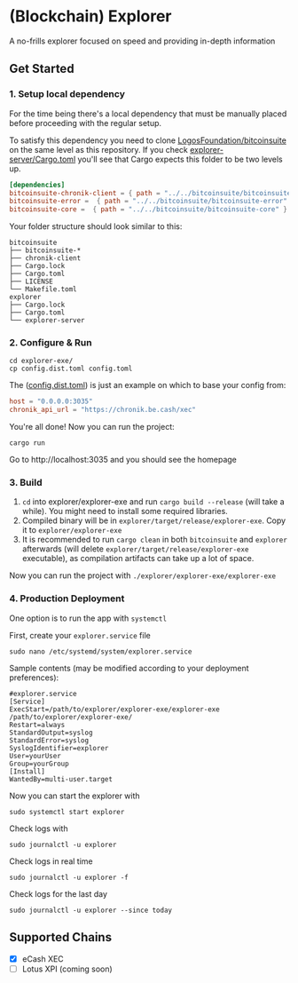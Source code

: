 # (Blockchain) Explorer

A no-frills explorer focused on speed and providing in-depth information


## Get Started

### 1. Setup local dependency

For the time being there's a local dependency that must be manually placed before proceeding with the regular setup.

To satisfy this dependency you need to clone [LogosFoundation/bitcoinsuite](https://github.com/LogosFoundation/bitcoinsuite/) on the same level as this repository. If you check [explorer-server/Cargo.toml](explorer-server/Cargo.toml) you'll see that Cargo expects this folder to be two levels up.

```toml
[dependencies]
bitcoinsuite-chronik-client = { path = "../../bitcoinsuite/bitcoinsuite-chronik-client" }
bitcoinsuite-error =  { path = "../../bitcoinsuite/bitcoinsuite-error" }
bitcoinsuite-core =  { path = "../../bitcoinsuite/bitcoinsuite-core" }
```

Your folder structure should look similar to this:

```
bitcoinsuite
├── bitcoinsuite-*
├── chronik-client
├── Cargo.lock
├── Cargo.toml
├── LICENSE
└── Makefile.toml
explorer
├── Cargo.lock
├── Cargo.toml
└── explorer-server
```

### 2. Configure & Run

```
cd explorer-exe/
cp config.dist.toml config.toml
```

The ([config.dist.toml](explorer-server/config.dist.toml)) is just an example on which to base your config from:

```toml
host = "0.0.0.0:3035"
chronik_api_url = "https://chronik.be.cash/xec"
```

You're all done! Now you can run the project:
```
cargo run
```

Go to http://localhost:3035 and you should see the homepage

### 3. Build

1. `cd` into explorer/explorer-exe and run `cargo build --release` (will take a while). You might need to install some required libraries.
2. Compiled binary will be in `explorer/target/release/explorer-exe`. Copy it to `explorer/explorer-exe`
3. It is recommended to run `cargo clean` in both `bitcoinsuite` and `explorer` afterwards (will delete `explorer/target/release/explorer-exe` executable), as compilation artifacts can take up a lot of space.

Now you can run the project with `./explorer/explorer-exe/explorer-exe`

### 4. Production Deployment

One option is to run the app with `systemctl`

First, create your `explorer.service` file

`sudo nano /etc/systemd/system/explorer.service`

Sample contents (may be modified according to your deployment preferences):

```
#explorer.service
[Service]
ExecStart=/path/to/explorer/explorer-exe/explorer-exe /path/to/explorer/explorer-exe/
Restart=always
StandardOutput=syslog
StandardError=syslog
SyslogIdentifier=explorer
User=yourUser
Group=yourGroup
[Install]
WantedBy=multi-user.target
```

Now you can start the explorer with

`sudo systemctl start explorer`

Check logs with

`sudo journalctl -u explorer`

Check logs in real time

`sudo journalctl -u explorer -f`

Check logs for the last day

`sudo journalctl -u explorer --since today`

## Supported Chains

- [x] eCash XEC
- [ ] Lotus XPI (coming soon)
